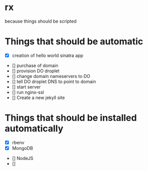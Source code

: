 # rx
because things should be scripted

# Things that should be automatic

- [x] creation of hello world sinatra app
- [] purchase of domain
- [] provision DO droplet
- [] change domain nameservers to DO
- [] tell DO droplet DNS to point to domain
- [] start server
- [] run nginx-ssl
- [] Create a new jekyll site

# Things that should be installed automatically
- [x] rbenv
- [x] MongoDB
- [] NodeJS
- [] 